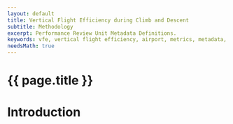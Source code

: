 ```yaml
---
layout: default
title: Vertical Flight Efficiency during Climb and Descent
subtitle: Methodology
excerpt: Performance Review Unit Metadata Definitions.
keywords: vfe, vertical flight efficiency, airport, metrics, metadata, performance, data, statistics, economics, air transport, flights, europe, cost efficiency
needsMath: true
---
```


# {{ page.title }}


# Introduction

